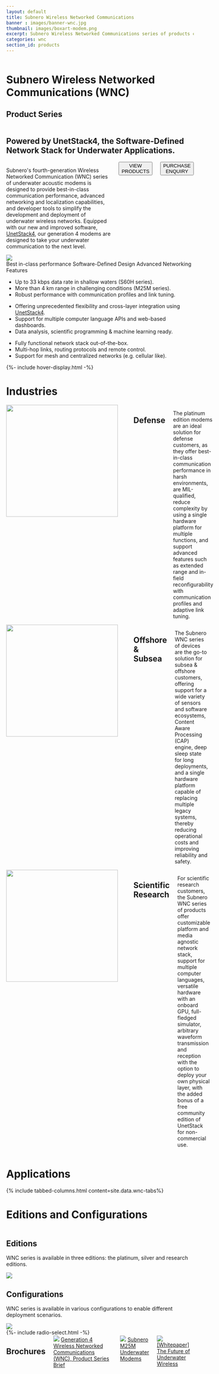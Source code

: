 ```yaml
---
layout: default
title: Subnero Wireless Networked Communications
banner : images/banner-wnc.jpg
thumbnail: images/boxart-modem.png
excerpt: Subnero Wireless Networked Communications series of products comprising of software defined underwater acoustic modems
categories: wnc
section_id: products
---
```

<div class='full tall swan' style='background-image: url({{site.baseurl}}/{{page.banner}});'>
  <div class='swan-overlay'></div>
  <div class='large-12 columns'>
    <div class='banner-heading'>
      <h1 class='banner-text'>
        Subnero <span class='orange'>W</span>ireless <span class='orange'>N</span>etworked <span class='orange'>C</span>ommunications (WNC)
      </h1>
      <h2 class='banner-sub-heading'>Product Series</h2>
    </div>
  </div>
</div>
<div class='four spacing'></div>
<div class='row row-width row-padding-bottom'>
  <div class='large-12 columns flex-col row-padding-bottom'>
    <h2 class='centered-text'>Powered by UnetStack4, the Software-Defined Network Stack for Underwater Applications.</h2>
  </div>
  <div class='large-4 columns flex-col'>
    <p>Subnero's fourth-generation Wireless Networked Communication (<span class='swan-highlight'>WNC</span>) series of underwater acoustic modems is designed to provide best-in-class communication performance, advanced networking and localization capabilities, and developer tools to simplify the development and deployment of underwater wireless networks. Equipped with our new and improved software, <a href="https://unetstack.net/" target="_blank">UnetStack4</a>, our generation 4 modems are designed to take your underwater communication to the next level.</p>
    <div>
      <a href="{{site.baseurl}}/products/modem.html" class='centered-text hOXnHC'><button class="button-outline">VIEW PRODUCTS</button></a>
    </div>
    <div>
      <a href="mailto:sales@subnero.com" class='centered-text hOXnHC'><button class="button-outline">PURCHASE ENQUIRY</button></a>
    </div>
  </div>
  <div class='large-8 columns'>
  <img class = "align-self-start mr-3" alt="" src="{{site.baseurl}}/images/Gen4WNC-video-thumbnail.jpg"/>
    <!-- <div class="flex-video swan-video">
      <iframe width="560" height="315" src="https://www.youtube.com/embed/a6HHxP9pEzM" title="YouTube video player" frameborder="0" allow="accelerometer; autoplay; clipboard-write; encrypted-media; gyroscope; picture-in-picture" allowfullscreen></iframe>
    </div> -->
  </div>
</div>
<div class='bg-grey'>
  <div class='accordion-row'>
  <div class='large-6 columns container accordion-img'>
      <img src='{{site.baseurl}}/images/networkv4.jpg'>
    </div>
    <div class='large-1 columns'></div>
    <div class='large-5 columns'>
      <div class='accordion-container'>
        <div class='accordion-tab'>
          <label class="accordion-label hover-active" id='accordion-label-1'>Best in-class performance</label>
          <label class="accordion-label" id='accordion-label-2' >Software-Defined Design</label>
          <label class="accordion-label" id='accordion-label-3' >Advanced Networking Features</label>
          <div class="accordion-content">
            <div class='content-1'>
              <ul>
                <li>Up to <span class='orange'>33 kbps</span> data rate in shallow waters (S60H series).</li>
                <li>More than <span class='orange'>4 km</span> range in challenging conditions (M25M series).</li>
                <li>Robust performance with communication profiles and link tuning.</li>
              </ul>
            </div>
            <div class='content-2'>
              <ul>
                <li>Offering unprecedented flexibility and cross-layer integration using <a href="https://unetstack.net/" target="_blank">UnetStack4</a>.</li>
                <li>Support for multiple computer language APIs and web-based dashboards.</li>
                <li>Data analysis, scientific programming & machine learning ready.</li>
              </ul>
            </div>
            <div class='content-3'>
              <ul>
                <li>Fully functional network stack out-of-the-box.</li>
                <li>Multi-hop links, routing protocols and remote control.</li>
                <li>Support for mesh and centralized networks (e.g. cellular like).</li>
              </ul>
            </div>
          </div>
        </div>
      </div>
    </div>
  </div>
</div>
{%- include hover-display.html -%}
<!-- Industries -->
<div class='bg-white'>
  <div class='row row-padding-bottom'>
    <h1 class='section-heading'>Industries</h1>
  </div>
  <div class='container row row-width row-padding-bottom'>
    <div class='large-4 columns flex-col row-width row-padding-bottom flex-col-center'>
      <img src='{{site.baseurl}}/images/thumbnail-defense.png' width="300" height="300" class='round-border-50'>
      <br>
      <div class='section-sub-heading'>
        <h2>Defense</h2>
      </div>
      <p class='auto-margin'>The platinum edition modems are an ideal solution for defense customers, as they offer best-in-class communication performance in harsh environments, are MIL-qualified, reduce complexity by using a single hardware platform for multiple functions, and support advanced features such as extended range and in-field reconfigurability with communication profiles and adaptive link tuning.</p>
    </div>
    <div class='large-4 columns flex-col row-width row-padding-bottom flex-col-center'>
      <img src='{{site.baseurl}}/images/thumbnail-offshore.png' width="300" height="300" class='round-border-50'>
      <br>
      <div class='section-sub-heading'>
        <h2>Offshore & Subsea</h2>
      </div>
      <p class='auto-margin'>The Subnero WNC series of devices are the go-to solution for subsea & offshore customers, offering support for a wide variety of sensors and software ecosystems, Content Aware Processing (CAP) engine, deep sleep state for long deployments, and a single hardware platform capable of replacing multiple legacy systems, thereby reducing operational costs and improving reliability and safety.</p>
    </div>
    <div class='large-4 columns flex-col row-width row-padding-bottom flex-col-center'>
    <img src='{{site.baseurl}}/images/thumbnail-research.png' width="300" height="300" class='round-border-50'>
    <br>
      <div class='section-sub-heading'>
        <h2>Scientific Research</h2>
      </div>
      <p class='auto-margin'>For scientific research customers, the Subnero WNC series of products offer customizable platform and media agnostic network stack, support for multiple computer languages, versatile hardware with an onboard GPU, full-fledged simulator, arbitrary waveform transmission and reception with the option to deploy your own physical layer, with the added bonus of a free community edition of UnetStack for non-commercial use.</p>
    </div>
  </div>
  <div class='row-padding-bottom'></div>
</div>
<!-- Applications -->
<div class='bg-grey'>
  <div class='row'>
    <h1 class='section-heading'>Applications</h1>
  </div>
  {% include tabbed-columns.html content=site.data.wnc-tabs%}
</div>

<!-- Editions and Configurations  -->
<div style='background-image: url({{site.baseurl}}/images/wnc-bg02.jpg);'>
  <div class='swan-position'>
    <div class="swan-overlay"></div>
    <div class='row accordion-row swan-position'>
      <h1 class='section-heading bg-white heading-padding'>Editions and Configurations</h1>
    </div>
    <div class='row row-width row-padding-bottom'>
      <div class='large-6 columns'>
        <div class='flex-col bg-white card-content'>
          <h2>Editions</h2>
          <p>WNC series is available in three editions: the platinum, silver and research editions.</p>
          <img src='{{site.baseurl}}/images/wnc-edition.png'>
        </div>
      </div>
      <div class='large-6 columns'>
        <div class='flex-col bg-white card-content'>
          <h2>Configurations</h2>
          <p>WNC series is available in various configurations to enable different deployment scenarios.</p>
          <img src='{{site.baseurl}}/images/wnc-configuration.png'>
        </div>
      </div>
    </div>
  </div>
</div>
<!-- Brochures -->
{%- include radio-select.html -%}
<div class='bg-grey'>
  <div class='row row-padding-bottom'>
  </div>
  <div class='row row-width row-padding-bottom'>
    <div class='large-12 columns flex-col'>
      <h2>Brochures</h2>
      <div class="brochure-container">
        <a href="{{site.baseurl}}/brochures/Gen4-WNC.pdf" target="_blank"><img class="brochure-thumb" src="{{site.baseurl}}/brochures/wnc.jpg"></a>
        <a href="{{site.baseurl}}/brochures/Gen4-WNC.pdf" target="_blank">Generation 4 Wireless Networked Communications (WNC), Product Series Brief</a>
      </div>
      <div class="brochure-container">
        <a href="{{site.baseurl}}/brochures/Subnero-MF-Modems.pdf" target="_blank"><img class="brochure-thumb" src="{{site.baseurl}}/brochures/modem4.jpg"></a>
        <a href="{{site.baseurl}}/brochures/Subnero-MF-Modems.pdf" target="_blank">Subnero M25M Underwater Modems</a>
      </div>
      <div class="brochure-container">
					<a href="{{site.baseurl}}/brochures/WNC-whitepaper.pdf"><img class="brochure-thumb" src="{{site.baseurl}}/brochures/wnc-whitepaper.jpg"></a>
					<a href="{{site.baseurl}}/brochures/WNC-whitepaper.pdf" target="_blank">[Whitepaper] The Future of Underwater Wireless</a>
				</div>
    </div>
  </div>
</div>
